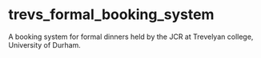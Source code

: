 trevs_formal_booking_system
===========================

A booking system for formal dinners held by the JCR at Trevelyan college, University of Durham.
